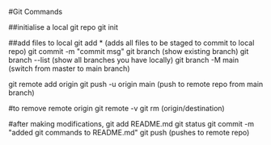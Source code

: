 #Git Commands

##initialise a local git repo
git init

##add files to local
git add * (adds all files to be staged to commit to local repo)
git commit -m "commit msg"
git branch (show existing branch)
git branch --list (show all branches you have locally)
git branch -M main (switch from master to main branch)

git remote add origin <url>
git push -u origin main (push to remote repo from main branch)

#to remove remote origin
git remote -v
git rm (origin/destination)

#after making modifications, 
git add README.md
git status
git commit -m "added git commands to README.md"
git push (pushes to remote repo)